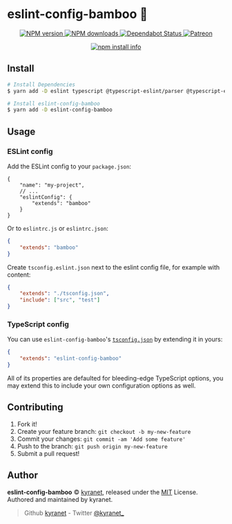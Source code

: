 # eslint-config-bamboo 🎋

<div align="center">
	<p>
		<a href="https://www.npmjs.com/package/eslint-config-bamboo">
			<img src="https://img.shields.io/npm/v/eslint-config-bamboo.svg?maxAge=3600" alt="NPM version" />
		</a>
		<a href="https://www.npmjs.com/package/eslint-config-bamboo">
			<img src="https://img.shields.io/npm/dt/eslint-config-bamboo.svg?maxAge=3600" alt="NPM downloads" />
		</a>
		<a href="https://dependabot.com">
			<img src="https://api.dependabot.com/badges/status?host=github&repo=kyranet/eslint-config-bamboo" alt="Dependabot Status">
		</a>
		<a href="https://donate.skyra.pw/patreon">
			<img src="https://img.shields.io/badge/donate-patreon-F96854.svg" alt="Patreon" />
		</a>
	</p>
	<p>
		<a href="https://nodei.co/npm/eslint-config-bamboo/"><img src="https://nodei.co/npm/eslint-config-bamboo.png?downloads=true&stars=true" alt="npm install info" /></a>
	</p>
</div>

## Install

```bash
# Install Dependencies
$ yarn add -D eslint typescript @typescript-eslint/parser @typescript-eslint/eslint-plugin

# Install eslint-config-bamboo
$ yarn add -D eslint-config-bamboo
```

## Usage

### ESLint config

Add the ESLint config to your `package.json`:

```jsonc
{
	"name": "my-project",
	// ...
	"eslintConfig": {
		"extends": "bamboo"
	}
}
```

Or to `eslintrc.js` or `eslintrc.json`:

```json
{
	"extends": "bamboo"
}
```

Create `tsconfig.eslint.json` next to the eslint config file, for example with content:

```json
{
	"extends": "./tsconfig.json",
	"include": ["src", "test"]
}
```

### TypeScript config

You can use `eslint-config-bamboo`'s
[`tsconfig.json`](/tsconfig.json) by extending it in yours:

```json
{
	"extends": "eslint-config-bamboo"
}
```

All of its properties are defaulted for bleeding-edge TypeScript options, you may extend this to include your own
configuration options as well.

## Contributing

1. Fork it!
1. Create your feature branch: `git checkout -b my-new-feature`
1. Commit your changes: `git commit -am 'Add some feature'`
1. Push to the branch: `git push origin my-new-feature`
1. Submit a pull request!

## Author

**eslint-config-bamboo** © [kyranet](https://github.com/kyranet), released under the
[MIT](/LICENSE.md) License.
Authored and maintained by kyranet.

> Github [kyranet](https://github.com/kyranet) - Twitter [@kyranet_](https://twitter.com/kyranet_)
